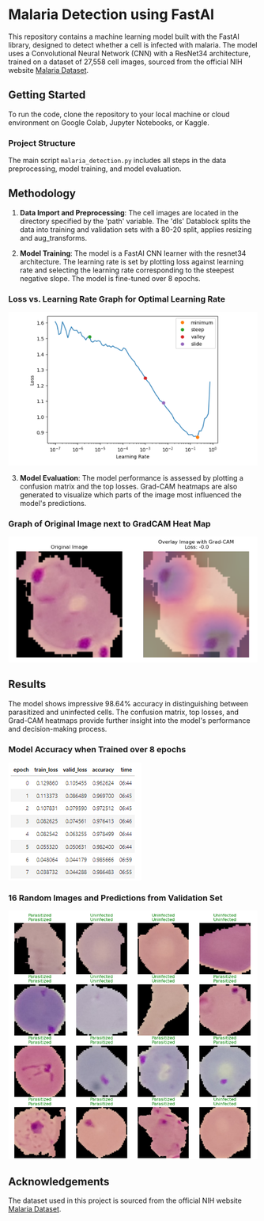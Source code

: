 # Malaria Detection using FastAI

This repository contains a machine learning model built with the FastAI library, designed to detect whether a cell is infected with malaria. The model uses a Convolutional Neural Network (CNN) with a ResNet34 architecture, trained on a dataset of 27,558 cell images, sourced from the official NIH website [Malaria Dataset](https://ceb.nlm.nih.gov/repositories/malaria-datasets/).

## Getting Started

To run the code, clone the repository to your local machine or cloud environment on Google Colab, Jupyter Notebooks, or Kaggle.

### Project Structure
The main script `malaria_detection.py` includes all steps in the data preprocessing, model training, and model evaluation. 

## Methodology

1. **Data Import and Preprocessing**: The cell images are located in the directory specified by the 'path' variable. The 'dls' Datablock splits the data into training and validation sets with a 80-20 split, applies resizing and aug_transforms.

2. **Model Training**: The model is a FastAI CNN learner with the resnet34 architecture. The learning rate is set by plotting loss against learning rate and selecting the learning rate corresponding to the steepest negative slope. The model is fine-tuned over 8 epochs.

### Loss vs. Learning Rate Graph for Optimal Learning Rate
![](https://github.com/akaneshiro7/malaria-cell-detection/blob/main/Loss%20vs%20Learning%20Rate.png)

3. **Model Evaluation**: The model performance is assessed by plotting a confusion matrix and the top losses. Grad-CAM heatmaps are also generated to visualize which parts of the image most influenced the model's predictions.
### Graph of Original Image next to GradCAM Heat Map
![](https://github.com/akaneshiro7/malaria-cell-detection/blob/main/malaria.png)
## Results
The model shows impressive 98.64% accuracy in distinguishing between parasitized and uninfected cells. The confusion matrix, top losses, and Grad-CAM heatmaps provide further insight into the model's performance and decision-making process.

### Model Accuracy when Trained over 8 epochs
![](https://github.com/akaneshiro7/malaria-cell-detection/blob/main/epoch.png)

### 16 Random Images and Predictions from Validation Set
![](https://github.com/akaneshiro7/malaria-cell-detection/blob/main/results.png)

## Acknowledgements
The dataset used in this project is sourced from the official NIH website [Malaria Dataset](https://ceb.nlm.nih.gov/repositories/malaria-datasets/).
